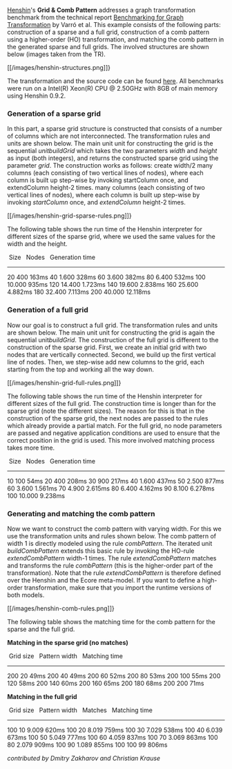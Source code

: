 [Henshin](Home "wikilink")\'s **Grid & Comb Pattern** addresses a
graph transformation benchmark from the technical report [Benchmarking
for Graph
Transformation](http://www.cs.bme.hu/~gervarro/publication/TUB-TR-05-EE17.pdf)
by Varró et al. This example consists of the following parts:
construction of a sparse and a full grid, construction of a comb pattern
using a higher-order (HO) transformation, and matching the comb pattern
in the generated sparse and full grids. The involved structures are
shown below (images taken from the TR).

[[/images/henshin-structures.png]]}

The transformation and the source code can be found
[here](https://git.eclipse.org/c/henshin/org.eclipse.emft.henshin.git/tree/plugins/org.eclipse.emf.henshin.examples/src/org/eclipse/emf/henshin/examples/combpattern).
All benchmarks were run on a Intel(R) Xeon(R) CPU @ 2.50GHz with 8GB of
main memory using Henshin 0.9.2.

### Generation of a sparse grid

In this part, a sparse grid structure is constructed that consists of a
number of columns which are not interconnected. The transformation rules
and units are shown below. The main unit unit for constructing the grid
is the sequential *unitbuildGrid* which takes the two parameters *width*
and *height* as input (both integers), and returns the constructed
sparse grid using the parameter *grid*. The construction works as
follows: create width/2 many columns (each consisting of two vertical
lines of nodes), where each column is built up step-wise by invoking
startColumn once, and extendColumn height-2 times. many columns (each
consisting of two vertical lines of nodes), where each column is built
up step-wise by invoking *startColumn* once, and *extendColumn* height-2
times.

[[/images/henshin-grid-sparse-rules.png]]}

The following table shows the run time of the Henshin interpreter for
different sizes of the sparse grid, where we used the same values for
the width and the height.

   Size     Nodes     Generation time 
  -------- --------- -------------------
  20       400       163ms
  40       1.600     328ms
  60       3.600     382ms
  80       6.400     532ms
  100      10.000    935ms
  120      14.400    1.723ms
  140      19.600    2.838ms
  160      25.600    4.882ms
  180      32.400    7.113ms
  200      40.000    12.118ms

### Generation of a full grid

Now our goal is to construct a full grid. The transformation rules and
units are shown below. The main unit unit for constructing the grid is
again the sequential unit*buildGrid*. The construction of the full grid
is different to the construction of the sparse grid. First, we create an
initial grid with two nodes that are vertically connected. Second, we
build up the first vertical line of nodes. Then, we step-wise add new
columns to the grid, each starting from the top and working all the way
down.

[[/images/henshin-grid-full-rules.png]]}

The following table shows the run time of the Henshin interpreter for
different sizes of the full grid. The construction time is longer than
for the sparse grid (note the different sizes). The reason for this is
that in the construction of the sparse grid, the next nodes are passed
to the rules which already provide a partial match. For the full grid,
no node parameters are passed and negative application conditions are
used to ensure that the correct position in the grid is used. This more
involved matching process takes more time.

   Size     Nodes     Generation time 
  -------- --------- -------------------
  10       100       54ms
  20       400       208ms
  30       900       217ms
  40       1.600     437ms
  50       2.500     877ms
  60       3.600     1.561ms
  70       4.900     2.615ms
  80       6.400     4.162ms
  90       8.100     6.278ms
  100      10.000    9.238ms

### Generating and matching the comb pattern

Now we want to construct the comb pattern with varying width. For this
we use the transformation units and rules shown below. The comb pattern
of width 1 is directly modeled using the rule *combPattern*. The
iterated unit *buildCombPattern* extends this basic rule by invoking the
HO-rule *extendCombPattern* width-1 times. The rule *extendCombPattern*
matches and transforms the rule *combPattern* (this is the higher-order
part of the transformation). Note that the rule *extendCombPattern* is
therefore defined over the Henshin and the Ecore meta-model. If you want
to define a high-order transformation, make sure that you import the
runtime versions of both models.

[[/images/henshin-comb-rules.png]]}

The following table shows the matching time for the comb pattern for the
sparse and the full grid.

**Matching in the sparse grid (no matches)**

   Grid size     Pattern width     Matching time 
  ------------- ----------------- -----------------
  200           20                49ms
  200           40                49ms
  200           60                52ms
  200           80                53ms
  200           100               55ms
  200           120               58ms
  200           140               60ms
  200           160               65ms
  200           180               68ms
  200           200               71ms

**Matching in the full grid**

   Grid size     Pattern width     Matches     Matching time 
  ------------- ----------------- ----------- -----------------
  100           10                9.009       620ms
  100           20                8.019       759ms
  100           30                7.029       538ms
  100           40                6.039       673ms
  100           50                5.049       777ms
  100           60                4.059       837ms
  100           70                3.069       863ms
  100           80                2.079       909ms
  100           90                1.089       855ms
  100           100               99          806ms

*contributed by Dmitry Zakharov and Christian Krause*


